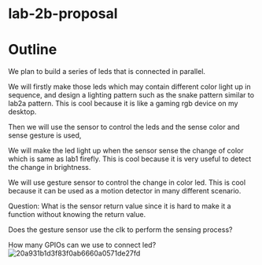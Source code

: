 # lab-2b-proposal
# Outline

We plan to build a series of leds that is connected in parallel.

We will firstly make those leds which may contain different color light up in sequence, and design a lighting pattern such as the snake pattern similar to lab2a pattern. This is cool because it is like a gaming rgb device on my desktop.

Then we will use the sensor to control the leds and the sense color and sense gesture is used, 

We will make the led light up when the sensor sense the change of color which is same as lab1 firefly. This is cool because it is very useful to detect the change in brightness.

We will use gesture sensor to control the change in color led. This is cool because it can be used as a motion detector in many different scenario. 


Question:
What is the sensor return value since it is hard to make it a function without knowing the return value.

Does the gesture sensor use the clk to perform the sensing process?

How many GPIOs can we use to connect led?
![20a931b1d3f83f0ab6660a0571de27fd](https://user-images.githubusercontent.com/113209201/197084205-44b0693a-5bb7-4eb1-a5a9-bde35e7276ae.gif)
